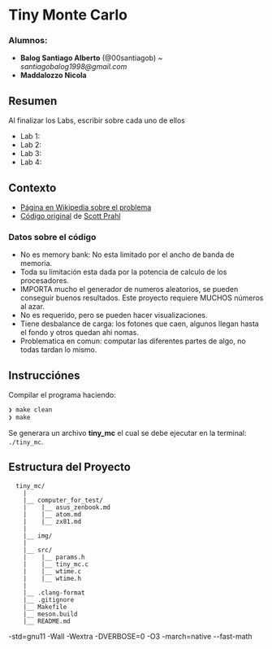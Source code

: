 # Tiny Monte Carlo

### Alumnos:
  * __Balog Santiago Alberto__ (@00santiagob) ~ _santiagobalog1998@gmail.com_
  * __Maddalozzo Nicola__

## Resumen

Al finalizar los Labs, escribir sobre cada uno de ellos

  * Lab 1:
  * Lab 2:
  * Lab 3:
  * Lab 4:

## Contexto

- [Página en Wikipedia sobre el problema](https://en.wikipedia.org/wiki/Monte_Carlo_method_for_photon_transport)
- [Código original](https://omlc.org/software/mc/) de [Scott Prahl](https://omlc.org/~prahl/)

### Datos sobre el código

* No es memory bank: No esta limitado por el ancho de banda de memoria.
* Toda su limitación esta dada por la potencia de calculo de los procesadores.
* IMPORTA mucho el generador de numeros aleatorios, se pueden conseguir buenos resultados. Este proyecto requiere MUCHOS números al azar.
* No es requerido, pero se pueden hacer visualizaciones.
* Tiene desbalance de carga: los fotones que caen, algunos llegan hasta el fondo y otros quedan ahi nomas.
* Problematica en comun: computar las diferentes partes de algo, no todas tardan lo mismo.

## Instrucciónes

Compilar el programa haciendo:

```bash
❯ make clean
❯ make
```

Se generara un archivo __tiny_mc__ el cual se debe ejecutar en la terminal: `./tiny_mc`.

## Estructura del Proyecto

      tiny_mc/
        |
        |__ computer_for_test/
        |    |__ asus_zenbook.md
        |    |__ atom.md
		|    |__ zx81.md
        |
        |__ img/
        |
        |__ src/
        |    |__ params.h
        |    |__ tiny_mc.c
        |    |__ wtime.c
        |    |__ wtime.h
        |
        |__ .clang-format
        |__ .gitignore
        |__ Makefile
        |__ meson.build
        |__ README.md

-std=gnu11 -Wall -Wextra -DVERBOSE=0 -O3 -march=native --fast-math